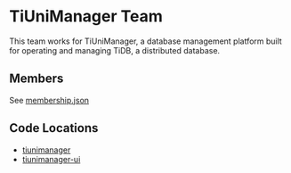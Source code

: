# TiUniManager Team

This team works for TiUniManager, a database management platform built for operating and managing TiDB, a distributed database.

## Members

See [membership.json](membership.json)

## Code Locations

* [tiunimanager](https://github.com/pingcap/tiunimanager)
* [tiunimanager-ui](https://github.com/pingcap/tiunimanager-ui)
